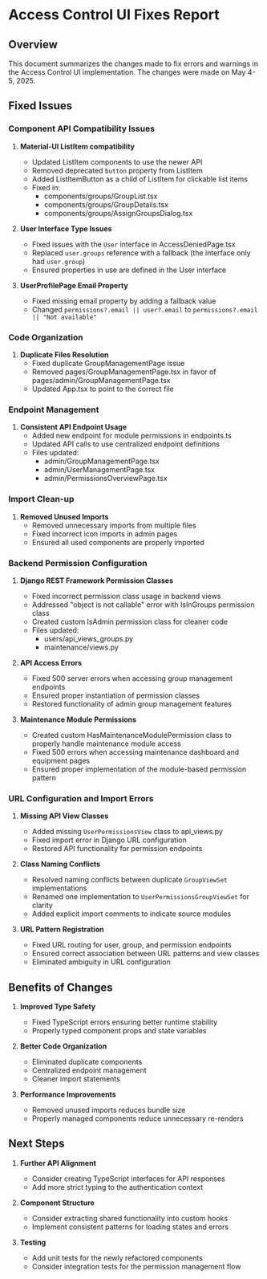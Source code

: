 # Access Control UI Fixes Report

## Overview

This document summarizes the changes made to fix errors and warnings in the Access Control UI implementation. The changes were made on May 4-5, 2025.

## Fixed Issues

### Component API Compatibility Issues

1. **Material-UI ListItem compatibility**
   - Updated ListItem components to use the newer API
   - Removed deprecated `button` property from ListItem
   - Added ListItemButton as a child of ListItem for clickable list items
   - Fixed in:
     - components/groups/GroupList.tsx
     - components/groups/GroupDetails.tsx
     - components/groups/AssignGroupsDialog.tsx

2. **User Interface Type Issues**
   - Fixed issues with the `User` interface in AccessDeniedPage.tsx
   - Replaced `user.groups` reference with a fallback (the interface only had `user.group`)
   - Ensured properties in use are defined in the User interface

3. **UserProfilePage Email Property**
   - Fixed missing email property by adding a fallback value
   - Changed `permissions?.email || user?.email` to `permissions?.email || "Not available"`

### Code Organization

1. **Duplicate Files Resolution**
   - Fixed duplicate GroupManagementPage issue
   - Removed pages/GroupManagementPage.tsx in favor of pages/admin/GroupManagementPage.tsx
   - Updated App.tsx to point to the correct file

### Endpoint Management

1. **Consistent API Endpoint Usage**
   - Added new endpoint for module permissions in endpoints.ts
   - Updated API calls to use centralized endpoint definitions
   - Files updated:
     - admin/GroupManagementPage.tsx
     - admin/UserManagementPage.tsx
     - admin/PermissionsOverviewPage.tsx

### Import Clean-up

1. **Removed Unused Imports**
   - Removed unnecessary imports from multiple files
   - Fixed incorrect icon imports in admin pages
   - Ensured all used components are properly imported

### Backend Permission Configuration

1. **Django REST Framework Permission Classes**
   - Fixed incorrect permission class usage in backend views
   - Addressed "object is not callable" error with IsInGroups permission class
   - Created custom IsAdmin permission class for cleaner code
   - Files updated:
     - users/api_views_groups.py
     - maintenance/views.py

2. **API Access Errors**
   - Fixed 500 server errors when accessing group management endpoints
   - Ensured proper instantiation of permission classes
   - Restored functionality of admin group management features

3. **Maintenance Module Permissions**
   - Created custom HasMaintenanceModulePermission class to properly handle maintenance module access
   - Fixed 500 errors when accessing maintenance dashboard and equipment pages
   - Ensured proper implementation of the module-based permission pattern

### URL Configuration and Import Errors

1. **Missing API View Classes**
   - Added missing `UserPermissionsView` class to api_views.py
   - Fixed import error in Django URL configuration
   - Restored API functionality for permission endpoints

2. **Class Naming Conflicts**
   - Resolved naming conflicts between duplicate `GroupViewSet` implementations
   - Renamed one implementation to `UserPermissionsGroupViewSet` for clarity
   - Added explicit import comments to indicate source modules

3. **URL Pattern Registration**
   - Fixed URL routing for user, group, and permission endpoints
   - Ensured correct association between URL patterns and view classes
   - Eliminated ambiguity in URL configuration

## Benefits of Changes

1. **Improved Type Safety**
   - Fixed TypeScript errors ensuring better runtime stability
   - Properly typed component props and state variables

2. **Better Code Organization**
   - Eliminated duplicate components
   - Centralized endpoint management
   - Cleaner import statements

3. **Performance Improvements**
   - Removed unused imports reduces bundle size
   - Properly managed components reduce unnecessary re-renders

## Next Steps

1. **Further API Alignment**
   - Consider creating TypeScript interfaces for API responses
   - Add more strict typing to the authentication context

2. **Component Structure**
   - Consider extracting shared functionality into custom hooks
   - Implement consistent patterns for loading states and errors

3. **Testing**
   - Add unit tests for the newly refactored components
   - Consider integration tests for the permission management flow
